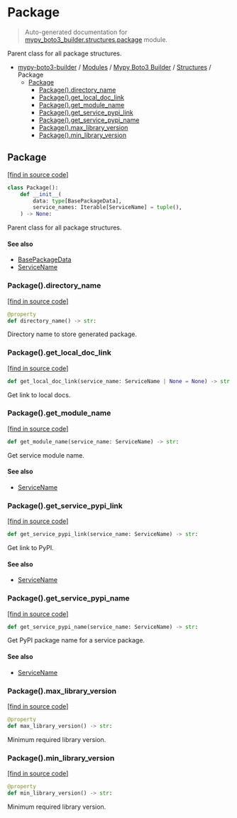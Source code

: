 # Package

> Auto-generated documentation for [mypy_boto3_builder.structures.package](https://github.com/youtype/mypy_boto3_builder/blob/main/mypy_boto3_builder/structures/package.py) module.

Parent class for all package structures.

- [mypy-boto3-builder](../../README.md#mypy_boto3_builder) / [Modules](../../MODULES.md#mypy-boto3-builder-modules) / [Mypy Boto3 Builder](../index.md#mypy-boto3-builder) / [Structures](index.md#structures) / Package
    - [Package](#package)
        - [Package().directory_name](#packagedirectory_name)
        - [Package().get_local_doc_link](#packageget_local_doc_link)
        - [Package().get_module_name](#packageget_module_name)
        - [Package().get_service_pypi_link](#packageget_service_pypi_link)
        - [Package().get_service_pypi_name](#packageget_service_pypi_name)
        - [Package().max_library_version](#packagemax_library_version)
        - [Package().min_library_version](#packagemin_library_version)

## Package

[[find in source code]](https://github.com/youtype/mypy_boto3_builder/blob/main/mypy_boto3_builder/structures/package.py#L12)

```python
class Package():
    def __init__(
        data: type[BasePackageData],
        service_names: Iterable[ServiceName] = tuple(),
    ) -> None:
```

Parent class for all package structures.

#### See also

- [BasePackageData](../package_data.md#basepackagedata)
- [ServiceName](../service_name.md#servicename)

### Package().directory_name

[[find in source code]](https://github.com/youtype/mypy_boto3_builder/blob/main/mypy_boto3_builder/structures/package.py#L31)

```python
@property
def directory_name() -> str:
```

Directory name to store generated package.

### Package().get_local_doc_link

[[find in source code]](https://github.com/youtype/mypy_boto3_builder/blob/main/mypy_boto3_builder/structures/package.py#L42)

```python
def get_local_doc_link(service_name: ServiceName | None = None) -> str:
```

Get link to local docs.

### Package().get_module_name

[[find in source code]](https://github.com/youtype/mypy_boto3_builder/blob/main/mypy_boto3_builder/structures/package.py#L51)

```python
def get_module_name(service_name: ServiceName) -> str:
```

Get service module name.

#### See also

- [ServiceName](../service_name.md#servicename)

### Package().get_service_pypi_link

[[find in source code]](https://github.com/youtype/mypy_boto3_builder/blob/main/mypy_boto3_builder/structures/package.py#L63)

```python
def get_service_pypi_link(service_name: ServiceName) -> str:
```

Get link to PyPI.

#### See also

- [ServiceName](../service_name.md#servicename)

### Package().get_service_pypi_name

[[find in source code]](https://github.com/youtype/mypy_boto3_builder/blob/main/mypy_boto3_builder/structures/package.py#L57)

```python
def get_service_pypi_name(service_name: ServiceName) -> str:
```

Get PyPI package name for a service package.

#### See also

- [ServiceName](../service_name.md#servicename)

### Package().max_library_version

[[find in source code]](https://github.com/youtype/mypy_boto3_builder/blob/main/mypy_boto3_builder/structures/package.py#L76)

```python
@property
def max_library_version() -> str:
```

Minimum required library version.

### Package().min_library_version

[[find in source code]](https://github.com/youtype/mypy_boto3_builder/blob/main/mypy_boto3_builder/structures/package.py#L69)

```python
@property
def min_library_version() -> str:
```

Minimum required library version.
